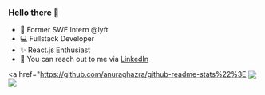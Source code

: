 ### Hello there 👋

- 🚗 Former SWE Intern @lyft
- 💻 Fullstack Developer
- ✨ React.js Enthusiast
- 👀 You can reach out to me via [LinkedIn](https://www.linkedin.com/in/luisalvarez98/)

<a href="https://github.com/anuraghazra/github-readme-stats%22%3E
  <img align="center" src="https://github-readme-stats.vercel.app/api?username=LuisAlvarez98&count_private=true&show_icons=true&theme=tokyonight&hide=contribs&count_private=true" />
</a>
<a style="text-align: center;" href="https://github.com/anuraghazra/convoychat">
  <img align="center" src="https://github-readme-stats.vercel.app/api/top-langs/?username=LuisAlvarez98&layout=compact&hide=HTML" />
</a>
